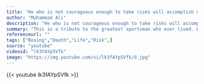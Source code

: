 ```yaml
---
title: "He who is not courageous enough to take risks will accomplish nothing in life."
author: "Muhammad Ali"
description: "He who is not courageous enough to take risks will accomplish nothing in life. - Muhammad Ali quotes from GetInspired365.com"
summary: "This is a tribute to the greatest sportsman who ever lived. We loved Ali both because he did things we never could and shared our flaws too. Never an angel, always an inspiration; both real and unreal. Don King was known for his hyperbole but for once he got it right when he remarked that Ali will 'never die...because his spirit will go on forever.' Getinspired365 was created because of people like Ali - people who inspired others into thinking that anything was possible. "
referenceurl: ""
tags: ["Boxing","Death","Life","Risk",]
source: "youtube"
videoid: "lk3fAYpSVfk"
image: "https://img.youtube.com/vi/lk3fAYpSVfk/0.jpg"
---
```


{{< youtube lk3fAYpSVfk >}}
